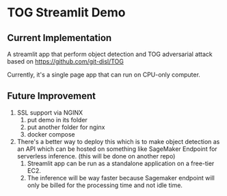 # TOG Streamlit Demo

## Current Implementation

A streamlit app that perform object detection and TOG adversarial attack based on https://github.com/git-disl/TOG

Currently, it's a single page app that can run on CPU-only computer.

## Future Improvement

1. SSL support via NGINX 
   1. put demo in its folder
   2. put another folder for nginx
   3. docker compose 
2. There's a better way to deploy this which is to make object detection as an API which can be hosted on something like
   SageMaker Endpoint for serverless inference. (this will be done on another repo)
    1. Streamlit app can be run as a standalone application on a free-tier EC2.
    2. The inference will be way faster because Sagemaker endpoint will only be billed for the processing time and not
       idle time.


